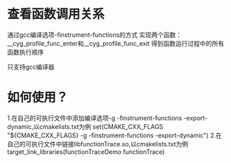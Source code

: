 # 查看函数调用关系
通过gcc编译选项-finstrument-functions的方式
实现两个函数：__cyg_profile_func_enter和__cyg_profile_func_exit
得到函数运行过程中的所有函数执行顺序

只支持gcc编译器

# 如何使用？
1.在自己的可执行文件中添加编译选项-g -finstrument-functions -export-dynamic,以cmakelists.txt为例
    set(CMAKE_CXX_FLAGS "${CMAKE_CXX_FLAGS} -g -finstrument-functions -export-dynamic")
2.在自己的可执行文件中链接libfunctionTrace.so,以cmakelists.txt为例
    target_link_libraries(functionTraceDemo functionTrace)
